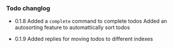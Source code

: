 ### Todo changlog
- 0.1.8
Added a `complete` command to complete todos
Added an autosorting feature to automattically sort todos

- 0.1.9
Added replies for moving todos to different indexes
